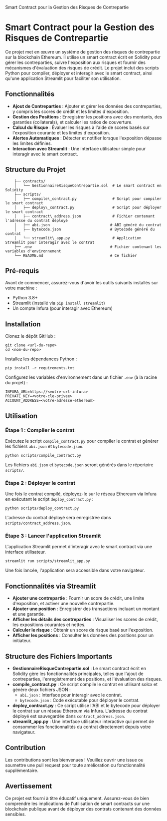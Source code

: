   Smart Contract pour la Gestion des Risques de Contrepartie

Smart Contract pour la Gestion des Risques de Contrepartie
==========================================================

Ce projet met en œuvre un système de gestion des risques de contrepartie sur la blockchain Ethereum. Il utilise un smart contract écrit en Solidity pour gérer les contreparties, suivre l'exposition aux risques et fournir des mécanismes d'évaluation des risques de crédit. Le projet inclut des scripts Python pour compiler, déployer et interagir avec le smart contract, ainsi qu'une application Streamlit pour faciliter son utilisation.

Fonctionnalités
---------------

*   **Ajout de Contreparties** : Ajouter et gérer les données des contreparties, y compris les scores de crédit et les limites d'exposition.
*   **Gestion des Positions** : Enregistrer les positions avec des montants, des garanties (collaterals), et calculer les ratios de couverture.
*   **Calcul du Risque** : Évaluer les risques à l'aide de scores basés sur l'exposition courante et les limites d'exposition.
*   **Alertes Automatiques** : Détecter et notifier lorsque l'exposition dépasse les limites définies.
*   **Interaction avec Streamlit** : Une interface utilisateur simple pour interagir avec le smart contract.

Structure du Projet
-------------------

        ├── contracts/
        │   └── GestionnaireRisqueContrepartie.sol  # Le smart contract en Solidity
        ├── scripts/
        │   ├── compile\_contract.py                # Script pour compiler le smart contract
        │   ├── deploy\_contract.py                 # Script pour déployer le smart contract
        │   ├── contract\_address.json              # Fichier contenant l'adresse du contrat déployé
        │   ├── abi.json                           # ABI généré du contrat
        │   ├── bytecode.json                      # Bytecode généré du contrat
        │   └── streamlit\_app.py                   # Application Streamlit pour interagir avec le contrat
        ├── .env                                   # Fichier contenant les variables d'environnement
        └── README.md                              # Ce fichier
    

Pré-requis
----------

Avant de commencer, assurez-vous d'avoir les outils suivants installés sur votre machine :

*   Python 3.8+
*   Streamlit (installé via `pip install streamlit`)
*   Un compte Infura (pour interagir avec Ethereum)

Installation
------------

Clonez le dépôt GitHub :

    git clone <url-du-repo>
    cd <nom-du-repo>

Installez les dépendances Python :

    pip install -r requirements.txt

Configurez les variables d'environnement dans un fichier `.env` (à la racine du projet) :

    INFURA_URL=https://<votre-url-infura>
    PRIVATE_KEY=<votre-cle-privee>
    ACCOUNT_ADDRESS=<votre-adresse-ethereum>

Utilisation
-----------

### Étape 1 : Compiler le contrat

Exécutez le script `compile_contract.py` pour compiler le contrat et générer les fichiers `abi.json` et `bytecode.json`.

    python scripts/compile_contract.py

Les fichiers `abi.json` et `bytecode.json` seront générés dans le répertoire `scripts/`.

### Étape 2 : Déployer le contrat

Une fois le contrat compilé, déployez-le sur le réseau Ethereum via Infura en exécutant le script `deploy_contract.py` :

    python scripts/deploy_contract.py

L'adresse du contrat déployé sera enregistrée dans `scripts/contract_address.json`.

### Étape 3 : Lancer l'application Streamlit

L'application Streamlit permet d'interagir avec le smart contract via une interface utilisateur.

    streamlit run scripts/streamlit_app.py

Une fois lancée, l'application sera accessible dans votre navigateur.

Fonctionnalités via Streamlit
-----------------------------

*   **Ajouter une contrepartie** : Fournir un score de crédit, une limite d'exposition, et activer une nouvelle contrepartie.
*   **Ajouter une position** : Enregistrer des transactions incluant un montant et une garantie.
*   **Afficher les détails des contreparties** : Visualiser les scores de crédit, les expositions courantes et nettes.
*   **Calculer le risque** : Obtenir un score de risque basé sur l'exposition.
*   **Afficher les positions** : Consulter les données des positions pour un initiateur.

Structure des Fichiers Importants
---------------------------------

*   **GestionnaireRisqueContrepartie.sol** : Le smart contract écrit en Solidity gère les fonctionnalités principales, telles que l'ajout de contreparties, l'enregistrement des positions, et l'évaluation des risques.
*   **compile\_contract.py** : Ce script compile le contrat en utilisant solcx et génère deux fichiers JSON :
    *   `abi.json` : Interface pour interagir avec le contrat.
    *   `bytecode.json` : Code exécutable pour déployer le contrat.
*   **deploy\_contract.py** : Ce script utilise l'ABI et le bytecode pour déployer le contrat sur un réseau Ethereum via Infura. L'adresse du contrat déployé est sauvegardée dans `contract_address.json`.
*   **streamlit\_app.py** : Une interface utilisateur interactive qui permet de consommer les fonctionnalités du contrat directement depuis votre navigateur.

Contribution
------------

Les contributions sont les bienvenues ! Veuillez ouvrir une issue ou soumettre une pull request pour toute amélioration ou fonctionnalité supplémentaire.

Avertissement
-------------

Ce projet est fourni à titre éducatif uniquement. Assurez-vous de bien comprendre les implications de l'utilisation de smart contracts sur une blockchain publique avant de déployer des contrats contenant des données sensibles.